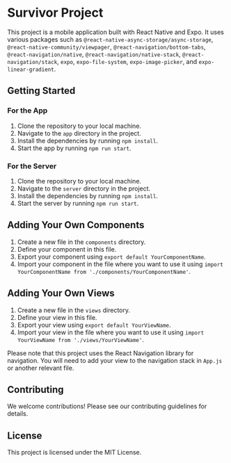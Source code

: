 # Survivor Project

This project is a mobile application built with React Native and Expo. It uses various packages such as `@react-native-async-storage/async-storage`, `@react-native-community/viewpager`, `@react-navigation/bottom-tabs`, `@react-navigation/native`, `@react-navigation/native-stack`, `@react-navigation/stack`, `expo`, `expo-file-system`, `expo-image-picker`, and `expo-linear-gradient`.

## Getting Started

### For the App
1. Clone the repository to your local machine.
2. Navigate to the `app` directory in the project.
3. Install the dependencies by running `npm install`.
4. Start the app by running `npm run start`.

### For the Server
1. Clone the repository to your local machine.
2. Navigate to the `server` directory in the project.
3. Install the dependencies by running `npm install`.
4. Start the server by running `npm run start`.

## Adding Your Own Components

1. Create a new file in the `components` directory.
2. Define your component in this file.
3. Export your component using `export default YourComponentName`.
4. Import your component in the file where you want to use it using `import YourComponentName from './components/YourComponentName'`.

## Adding Your Own Views

1. Create a new file in the `views` directory.
2. Define your view in this file.
3. Export your view using `export default YourViewName`.
4. Import your view in the file where you want to use it using `import YourViewName from './views/YourViewName'`.

Please note that this project uses the React Navigation library for navigation. You will need to add your view to the navigation stack in `App.js` or another relevant file.

## Contributing

We welcome contributions! Please see our contributing guidelines for details.

## License

This project is licensed under the MIT License.

